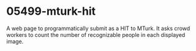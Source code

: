 # 05499-mturk-hit
A web page to programmatically submit as a HIT to MTurk. It asks crowd workers to count the number of recognizable people in each displayed image.
